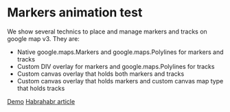 Markers animation test
=====

We show several technics to place and manage markers and tracks on google map v3. They are:

* Native google.maps.Markers and google.maps.Polylines for markers and tracks
* Custom DIV overlay for markers and google.maps.Polylines for tracks
* Custom canvas overlay that holds both markers and tracks
* Custom canvas overlay that holds markers and custom canvas map type that holds tracks 

[Demo](http://kasheftin.github.io/gmaps/)
[Habrahabr article](http://habrahabr.ru/post/195950/)